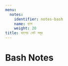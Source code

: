 ```yaml
---
menu:
  notes:
    identifier: notes-bash
    name: ব্যাশ
    weight: 20
title: ব্যাশের নোট সমূহ
---
```

# Bash Notes